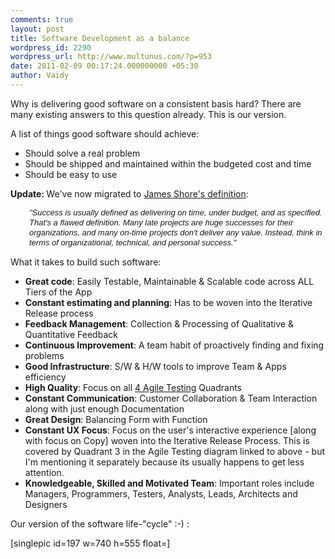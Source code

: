 ```yaml
---
comments: true
layout: post
title: Software Development as a balance
wordpress_id: 2290
wordpress_url: http://www.multunus.com/?p=953
date: 2011-02-09 00:17:24.000000000 +05:30
author: Vaidy
---
```

Why is delivering good software on a consistent basis hard? There are many existing answers to this question already. This is our version.

A list of things good software should achieve:
<ul>
	<li>Should solve a real problem</li>
	<li>Should be shipped and maintained within the budgeted cost and time</li>
	<li>Should be easy to use</li>
</ul>
<strong>Update: </strong>We've now migrated to <a href="http://jamesshore.com/Agile-Book/why_agile.html">James Shore's definition</a>:
<p style="padding-left: 30px;"><span style="font-family: verdana, 'trebuchet MS', helvetica, sans-serif; line-height: 16px; -webkit-border-horizontal-spacing: 2px; -webkit-border-vertical-spacing: 2px; font-size: small;"><em>"Success is usually defined as delivering on time, under budget, and as specified. That's a flawed definition. Many late projects are huge successes for their organizations, and many on-time projects don't deliver any value. Instead, think in terms of organizational, technical, and personal success."</em></span></p>
What it takes to build such software:
<div id="_mcePaste">
<ul>
	<li><strong>Great code</strong>: Easily Testable, Maintainable &amp; Scalable code across ALL Tiers of the App</li>
	<li><strong>Constant estimating and planning</strong>: Has to be woven into the Iterative Release process</li>
	<li><strong>Feedback Management</strong>: Collection &amp; Processing of Qualitative &amp; Quantitative Feedback</li>
	<li><strong>Continuous Improvement</strong>: A team habit of proactively finding and fixing problems</li>
	<li><strong>Good Infrastructure</strong>: S/W &amp; H/W tools to improve Team &amp; Apps efficiency</li>
	<li><strong>High Quality</strong>: Focus on all <a href="http://onestepbacktwostepsforward.blogspot.com/2009/06/agile-testing-quadrants.html">4 Agile Testing</a> Quadrants</li>
	<li><strong>Constant Communication</strong>: Customer Collaboration &amp; Team Interaction along with just enough Documentation</li>
	<li><strong>Great Design</strong>: Balancing Form with Function</li>
	<li><strong>Constant UX Focus</strong>: Focus on the user's interactive experience [along with focus on Copy] woven into the Iterative Release Process. This is covered by Quadrant 3 in the Agile Testing diagram linked to above - but I'm mentioning it separately because its usually happens to get less attention.</li>
	<li><strong>Knowledgeable, Skilled and Motivated Team</strong>: Important roles include Managers, Programmers, Testers, Analysts, Leads, Architects and Designers</li>
</ul>
</div>
Our version of the software life-"cycle" :-) :

[singlepic id=197 w=740 h=555 float=]
